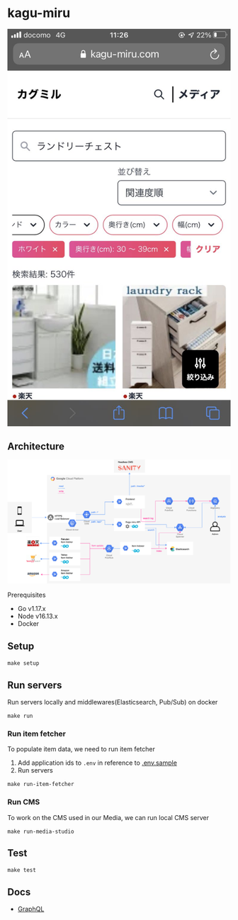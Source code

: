 # kagu-miru
![demo](./docs/kagu_miru_search.jpg)

## Architecture
![architecture](./docs/kagu_miru_architecture.png)

Prerequisites
- Go v1.17.x
- Node v16.13.x
- Docker

## Setup
```
make setup
```

## Run servers
Run servers locally and middlewares(Elasticsearch, Pub/Sub) on docker
```
make run
```

### Run item fetcher
To populate item data, we need to run item fetcher

1. Add application ids to `.env` in reference to [.env.sample](.env.sample)
2. Run servers
```
make run-item-fetcher
```

### Run CMS
To work on the CMS used in our Media, we can run local CMS server
```
make run-media-studio
```

## Test
```
make test
```

## Docs
- [GraphQL](./docs/graphql)
